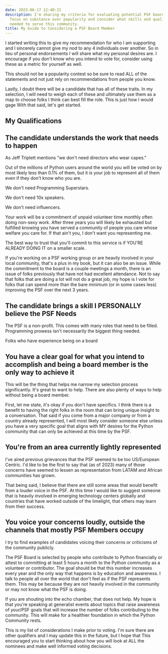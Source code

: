 ```yaml
---
date: 2023-06-17 12:40:21
description: I'm sharing my criteria for evaluating potential PSF board members. Let's
  focus on substance over popularity and consider what skills and qualities are truly
  needed to serve this community.
title: My Guide to Considering a PSF Board Member
---
```


I started writing this to give my recommendation for who I am supporting and I sincerely cannot give my nod to any 4 individuals over another. So in lieu of personal endorsements I will share what my personal desires are. I encourage if you don't know who you intend to vote for, consider using these as a metric for yourself as well.

This should not be a popularity contest so be sure to read ALL of the statements and not just rely on recommendations from people you know.

Lastly, I doubt there will be a candidate that has all of these traits. In my selection, I will need to weigh each of these and ultimately use them as a map to choose folks I think can best fill the role. This is just how I would gage
With that said, let's get started.

My Qualifications
---
## The candidate understands the work that needs to happen

As Jeff Triplett mentions "we don't need directors who wear capes."

Out of the millions of Python users around the world you will be voted on by most likely less than 0.1% of them, but it is your job to represent all of them even if they don't know who you are.

We don't need Programming Superstars.

We don't need 10x speakers.

We don't need influencers.

Your work will be a commitment of unpaid volunteer time monthly often doing non-sexy work. After three years you will likely be exhausted but fulfilled knowing you have served a community of people you care whose welfare you care for. If that ain't you, I don't want you representing me.

The best way to trust that you'll commit to this service is if YOU'RE ALREADY DOING IT on a smaller scale.

If you're working on a PSF working group or are heavily involved in your local community, that's a plus in my book, but it can also be an issue. While the commitment to the board is a couple meetings a month, there is an issue of folks previously that have not had excellent attendance. Not to say that folks that are doing a lot will not do a great job, my hope is I vote for folks that can spend more than the bare minimum (or in some cases less) improving the PSF over the next 3 years.

## The candidate brings a skill I PERSONALLY believe the PSF Needs

The PSF is a non-profit. This comes with many roles that need to be filled. Programming prowess isn't necessarily the biggest thing needed.

Folks who have experience being on a board

## You have a clear goal for what you intend to accomplish and being a board member is the only way to achieve it

This will be the thing that helps me narrow my selection process significantly. It's great to want to help. There are also plenty of ways to help without being a board member.

First, let me state, it's okay if you don't have specifics. I think there is a benefit to having the right folks in the room that can bring unique insight to a conversation. That said if you come from a major company or from a country already represented, I will most likely consider someone else unless you have a very specific goal that aligns with MY desires for the Python community that can only be achieved at this time by the PSF.

## You're from an area currently lightly represented

I've aired previous grievances that the PSF seemed to be too US/European Centric. I'd like to be the first to say that (as of 2023) many of those concerns have seemed to lessen as representation from LATAM and African communities has grown.

That being said, I believe that there are still some areas that would benefit from a louder voice in the PSF. At this time I would like to suggest someone that is heavily involved in emerging technology centers globally and countries that have worked outside of the limelight, that others may learn from their success.

## You voice your concerns loudly, outside the channels that mostly PSF Members occupy

I try to find examples of candidates voicing their concerns or criticisms of the community publicly.

The PSF Board is selected by people who contribute to Python financially or attest to committing at least 5 hours a month to the Python community as a volunteer or contributor. The goal should be that this number increases every year and the only way that happens is by education and awareness. I talk to people all over the world that don't feel as if the PSF represents them. This may be because they are not heavily involved in the community or may not know what the PSF is doing.

If you are shouting into the echo chamber, that does not help. My hope is that you're speaking at generalist events about topics that raise awareness of your/PSF goals that will increase the number of folks contributing to the community. This will make for a healthier foundation in which the Python Community rests.

This is my list of considerations I make prior to voting. I'm sure there are other qualifiers and I may update this in the future, but I hope that This encouraged you to start thinking about how you will look at ALL the nominees and make well informed voting decisions.
